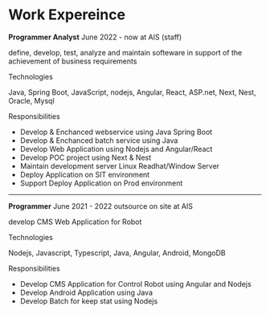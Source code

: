 # Work Expereince

__Programmer Analyst__ June 2022 - now at AIS (staff)

define, develop, test, analyze and maintain softeware in support of the achievement of business requirements

Technologies

Java, Spring Boot, JavaScript, nodejs, Angular, React, ASP.net, Next, Nest, Oracle, Mysql

Responsibilities

- Develop & Enchanced webservice using Java Spring Boot
- Develop & Enchanced batch service using Java
- Develop Web Application using Nodejs and Angular/React
- Develop POC project using Next & Nest
- Maintain development server Linux Readhat/Window Server
- Deploy Application on SIT environment
- Support Deploy Application on Prod environment

---

__Programmer__ June 2021 - 2022 outsource on site at AIS

develop CMS Web Application for Robot

Technologies

Nodejs, Javascript, Typescript, Java, Angular, Android, MongoDB

Responsibilities

- Develop CMS Application for Control Robot using Angular and Nodejs
- Develop Android Application using Java
- Develop Batch for keep stat using Nodejs
